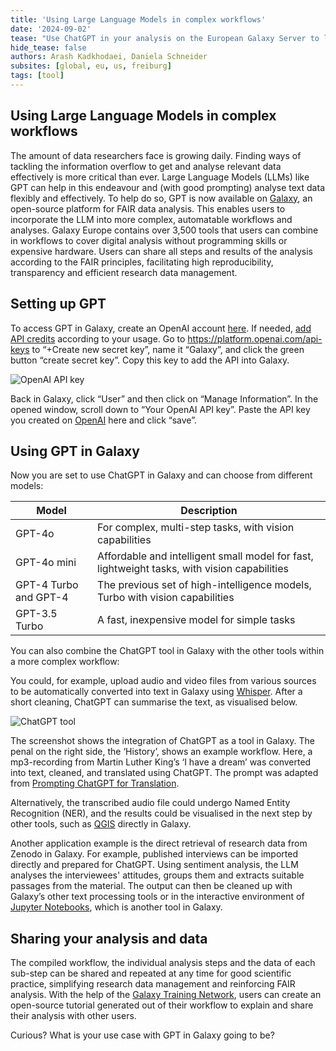 ```yaml
---
title: 'Using Large Language Models in complex workflows'
date: '2024-09-02'
tease: "Use ChatGPT in your analysis on the European Galaxy Server to leverage the Large Language Model in your automated workflows"
hide_tease: false
authors: Arash Kadkhodaei, Daniela Schneider 
subsites: [global, eu, us, freiburg]
tags: [tool]
---
```


## Using Large Language Models in complex workflows

The amount of data researchers face is growing daily. Finding ways of tackling the information overflow to get and analyse relevant data effectively is more critical than ever. Large Language Models (LLMs) like GPT can help in this endeavour and (with good prompting) analyse text data flexibly and effectively. 
To help do so, GPT is now available on [Galaxy](https://usegalaxy.eu/), an open-source platform for FAIR data analysis. This enables users to incorporate the LLM into more complex, automatable workflows and analyses. Galaxy Europe contains over 3,500 tools that users can combine in workflows to cover digital analysis without programming skills or expensive hardware. Users can share all steps and results of the analysis according to the FAIR principles, facilitating high reproducibility, transparency and efficient research data management.


## Setting up GPT

To access GPT in Galaxy, create an OpenAI account [here](https://platform.openai.com/signup). If needed, [add API credits](https://platform.openai.com/settings/organization/billing) according to your usage.  Go to https://platform.openai.com/api-keys  to “+Create new secret key”, name it “Galaxy”, and click the green button “create secret key”. Copy this key to add the API into Galaxy.

![OpenAI API key](https://github.com/user-attachments/assets/9424a44d-11e3-4594-bca9-d759c67956bd)


Back in Galaxy, click “User” and then click on “Manage Information”. In the opened window, scroll down to “Your OpenAI API key”. Paste the API key you created on [OpenAI](https://platform.openai.com/api-keys) here and click “save”. 


## Using GPT in Galaxy

Now you are set to use ChatGPT in Galaxy and can choose from different models: 

| Model  | Description |
| ------------- | ------------- |
| GPT-4o  | For complex, multi-step tasks, with vision capabilities |
| GPT-4o mini  | Affordable and intelligent small model for fast, lightweight tasks, with vision capabilities |
| GPT-4 Turbo and GPT-4 | The previous set of high-intelligence models, Turbo with vision capabilities |
| GPT-3.5 Turbo | A fast, inexpensive model for simple tasks |

You can also combine the ChatGPT tool in Galaxy with the other tools within a more complex workflow:

You could, for example, upload audio and video files from various sources to be automatically converted into text in Galaxy using [Whisper](https://usegalaxy.eu/?tool_id=whisper). After a short cleaning, ChatGPT can summarise the text, as visualised below.

![ChatGPT tool](https://github.com/user-attachments/assets/bd1a82d5-be79-464f-8f57-9fe5487e2abf)

The screenshot shows the integration of ChatGPT as a tool in Galaxy. The penal on the right side, the ‘History’, shows an example workflow. Here, a mp3-recording from Martin Luther King’s ‘I have a dream’ was converted into text, cleaned, and translated using ChatGPT. The prompt was adapted from [Prompting ChatGPT for Translation](https://doi.org/10.48550/arXiv.2403.00127).

Alternatively, the transcribed audio file could undergo Named Entity Recognition (NER), and the results could be visualised in the next step by other tools, such as [QGIS](https://usegalaxy.eu/root?tool_id=interactive_tool_qgis) directly in Galaxy.

Another application example is the direct retrieval of research data from Zenodo in Galaxy. For example, published interviews can be imported directly and prepared for ChatGPT. Using sentiment analysis, the LLM analyses the interviewees' attitudes, groups them and extracts suitable passages from the material. The output can then be cleaned up with Galaxy’s other text processing tools or in the interactive environment of [Jupyter Notebooks](https://usegalaxy.eu/?tool_id=interactive_tool_jupyter_notebook), which is another tool in Galaxy.


## Sharing your analysis and data

The compiled workflow, the individual analysis steps and the data of each sub-step can be shared and repeated at any time for good scientific practice, simplifying research data management and reinforcing FAIR analysis. With the help of the [Galaxy Training Network](https://training.galaxyproject.org/), users can create an open-source tutorial generated out of their workflow to explain and share their analysis with other users. 

Curious? What is your use case with GPT in Galaxy going to be?
